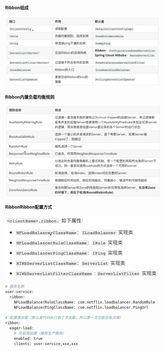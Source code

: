#### Ribbon组成
![image](https://github.com/firechiang/springcloud-test/blob/master/loadbalan-ribbon/image/ribbon-form.png)
#### Ribbon内置负载均衡规则
![image](https://github.com/firechiang/springcloud-test/blob/master/loadbalan-ribbon/image/ribbon-role.png)
#### RibbonRibbon配置方式
![image](https://github.com/firechiang/springcloud-test/blob/master/loadbalan-ribbon/image/ribbon-config.png)
```bash
# 服务名称
user-service:  
  ribbon:
    NFLoadBalancerRuleClassName: com.netflix.loadbalancer.RandomRule
    NFLoadBalancerPingClassName: com.netflix.loadbalancer.PingUrl
    
# 配置饿加载（默认是代码执行到了才加载，所以第一次可能会有点慢）
ribbon:
  eager-load:
    # 开启饿加载（推荐生产使用）
    enabled: true
    clients: user-service,xxx,xxx  
```
